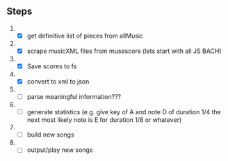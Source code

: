 ## Steps 

1. - [x] get definitive list of pieces from allMusic
1. - [x] scrape musicXML files from musescore (lets start with all JS BACH)
1. - [x] Save scores to fs
1. - [x] convert to xml to json
1. - [ ] parse meaningful information???
1. - [ ] generate statistics (e.g. give key of A and note D of duration 1/4 the next most likely note is E for duration 1/8 or whatever)
1. - [ ] build new songs 
1. - [ ] output/play new songs